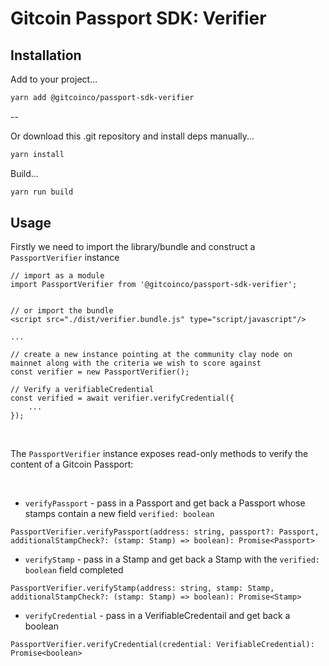 # Gitcoin Passport SDK: Verifier

## Installation

Add to your project...

```bash
yarn add @gitcoinco/passport-sdk-verifier
```

--

Or download this .git repository and install deps manually...

```bash
yarn install
```

Build...

```bash
yarn run build
```

## Usage

Firstly we need to import the library/bundle and construct a `PassportVerifier` instance

```
// import as a module
import PassportVerifier from '@gitcoinco/passport-sdk-verifier';


// or import the bundle
<script src="./dist/verifier.bundle.js" type="script/javascript"/>

...

// create a new instance pointing at the community clay node on mainnet along with the criteria we wish to score against
const verifier = new PassportVerifier();

// Verify a verifiableCredential 
const verified = await verifier.verifyCredential({
    ...
});

```

<br/>

The `PassportVerifier` instance exposes read-only methods to verify the content of a Gitcoin Passport:

<br/>


- `verifyPassport` - pass in a Passport and get back a Passport whose stamps contain a new field `verified: boolean`
```
PassportVerifier.verifyPassport(address: string, passport?: Passport, additionalStampCheck?: (stamp: Stamp) => boolean): Promise<Passport>
```

- `verifyStamp` - pass in a Stamp and get back a Stamp with the `verified: boolean` field completed
```
PassportVerifier.verifyStamp(address: string, stamp: Stamp, additionalStampCheck?: (stamp: Stamp) => boolean): Promise<Stamp>
```

- `verifyCredential` - pass in a VerifiableCredentail and get back a boolean
```
PassportVerifier.verifyCredential(credential: VerifiableCredential): Promise<boolean>
```

